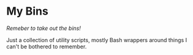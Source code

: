 # My Bins

_Remeber to take out the bins!_

Just a collection of utility scripts, mostly Bash wrappers around things I can't be
bothered to remember.
